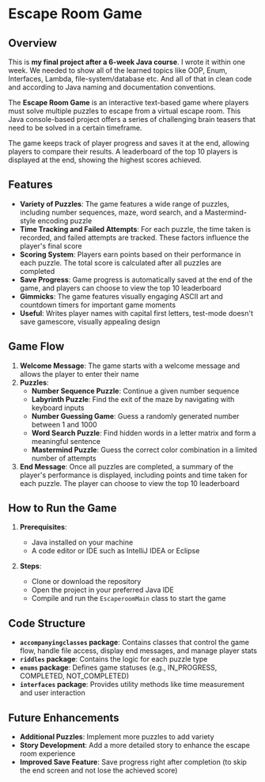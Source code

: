 # Escape Room Game

## Overview

This is **my final project after a 6-week Java course**. I wrote it within one week. We needed to show all of the learned topics like OOP, Enum, Interfaces, Lambda, file-system/database etc. And all of that in clean code and according to Java naming and documentation conventions.

The **Escape Room Game** is an interactive text-based game where players must solve multiple puzzles to escape from a virtual escape room. This Java console-based project offers a series of challenging brain teasers that need to be solved in a certain timeframe.

The game keeps track of player progress and saves it at the end, allowing players to compare their results. A leaderboard of the top 10 players is displayed at the end, showing the highest scores achieved.

## Features

* **Variety of Puzzles**: The game features a wide range of puzzles, including number sequences, maze, word search, and a Mastermind-style encoding puzzle
* **Time Tracking and Failed Attempts**: For each puzzle, the time taken is recorded, and failed attempts are tracked. These factors influence the player's final score
* **Scoring System**: Players earn points based on their performance in each puzzle. The total score is calculated after all puzzles are completed
* **Save Progress**: Game progress is automatically saved at the end of the game, and players can choose to view the top 10 leaderboard
* **Gimmicks**: The game features visually engaging ASCII art and countdown timers for important game moments
* **Useful**: Writes player names with capital first letters, test-mode doesn't save gamescore, visually appealing design

## Game Flow

1. **Welcome Message**: The game starts with a welcome message and allows the player to enter their name
2. **Puzzles**:
   * **Number Sequence Puzzle**: Continue a given number sequence
   * **Labyrinth Puzzle**: Find the exit of the maze by navigating with keyboard inputs
   * **Number Guessing Game**: Guess a randomly generated number between 1 and 1000
   * **Word Search Puzzle**: Find hidden words in a letter matrix and form a meaningful sentence
   * **Mastermind Puzzle**: Guess the correct color combination in a limited number of attempts
3. **End Message**: Once all puzzles are completed, a summary of the player's performance is displayed, including points and time taken for each puzzle. The player can choose to view the top 10 leaderboard

## How to Run the Game

1. **Prerequisites**: 
   * Java installed on your machine
   * A code editor or IDE such as IntelliJ IDEA or Eclipse

2. **Steps**:
   * Clone or download the repository
   * Open the project in your preferred Java IDE
   * Compile and run the `EscaperoomMain` class to start the game

## Code Structure

* **`accompanyingclasses` package**: Contains classes that control the game flow, handle file access, display end messages, and manage player stats
* **`riddles` package**: Contains the logic for each puzzle type
* **`enums` package**: Defines game statuses (e.g., IN_PROGRESS, COMPLETED, NOT_COMPLETED)
* **`interfaces` package**: Provides utility methods like time measurement and user interaction

## Future Enhancements

* **Additional Puzzles**: Implement more puzzles to add variety
* **Story Development**: Add a more detailed story to enhance the escape room experience
* **Improved Save Feature**: Save progress right after completion (to skip the end screen and not lose the achieved score)
